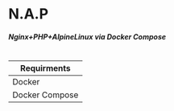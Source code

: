 # N.A.P
##### Nginx+PHP+AlpineLinux via Docker Compose
#
#

| Requirments |
| ------ | 
| Docker |
| Docker Compose |
